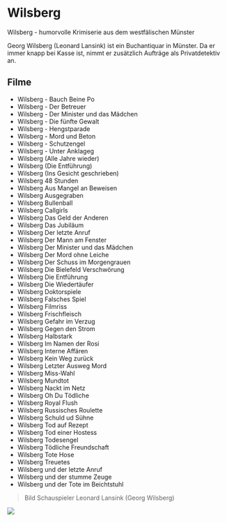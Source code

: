 # Wilsberg

Wilsberg - humorvolle Krimiserie aus dem westfälischen Münster

Georg Wilsberg (Leonard Lansink) ist ein Buchantiquar in Münster. Da er immer knapp bei Kasse ist, nimmt er zusätzlich Aufträge als Privatdetektiv an.

## Filme

* Wilsberg - Bauch Beine Po
* Wilsberg - Der Betreuer
* Wilsberg - Der Minister und das Mädchen
* Wilsberg - Die fünfte Gewalt
* Wilsberg - Hengstparade
* Wilsberg - Mord und Beton
* Wilsberg - Schutzengel
* Wilsberg - Unter Anklageg
* Wilsberg (Alle Jahre wieder)
* Wilsberg (Die Entführung)
* Wilsberg (Ins Gesicht geschrieben)
* Wilsberg 48 Stunden
* Wilsberg Aus Mangel an Beweisen
* Wilsberg Ausgegraben
* Wilsberg Bullenball
* Wilsberg Callgirls
* Wilsberg Das Geld der Anderen
* Wilsberg Das Jubiläum
* Wilsberg Der letzte Anruf
* Wilsberg Der Mann am Fenster
* Wilsberg Der Minister und das Mädchen
* Wilsberg Der Mord ohne Leiche
* Wilsberg Der Schuss im Morgengrauen
* Wilsberg Die Bielefeld Verschwörung
* Wilsberg Die Entführung
* Wilsberg Die Wiedertäufer
* Wilsberg Doktorspiele
* Wilsberg Falsches Spiel
* Wilsberg Filmriss
* Wilsberg Frischfleisch
* Wilsberg Gefahr im Verzug
* Wilsberg Gegen den Strom
* Wilsberg Halbstark
* Wilsberg Im Namen der Rosi
* Wilsberg Interne Affären
* Wilsberg Kein Weg zurück
* Wilsberg Letzter Ausweg Mord
* Wilsberg Miss-Wahl
* Wilsberg Mundtot
* Wilsberg Nackt im Netz
* Wilsberg Oh Du Tödliche
* Wilsberg Royal Flush
* Wilsberg Russisches Roulette
* Wilsberg Schuld ud Sühne
* Wilsberg Tod auf Rezept
* Wilsberg Tod einer Hostess
* Wilsberg Todesengel
* Wilsberg Tödliche Freundschaft
* Wilsberg Tote Hose
* Wilsberg Treuetes
* Wilsberg und der letzte Anruf
* Wilsberg und der stumme Zeuge
* Wilsberg und der Tote im Beichtstuhl


> Bild Schauspieler Leonard Lansink (Georg Wilsberg)

<img src="https://www.bielefeld.jetzt/tour/wilsberg-ermittelt-bielefeld"/>
